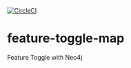 [![CircleCI](https://circleci.com/gh/pedromsmoreira/feature-toggle-map.svg?style=svg)](https://circleci.com/gh/pedromsmoreira/feature-toggle-map)

# feature-toggle-map
Feature Toggle with Neo4j
